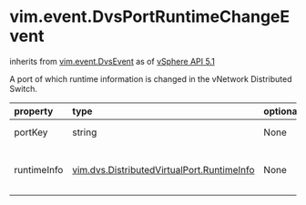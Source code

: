 vim.event.DvsPortRuntimeChangeEvent
===================================
inherits from [vim.event.DvsEvent](docs/vim.event.DvsEvent.md)
as of [vSphere API 5.1](vim.version.md#vim.version.version8)


A port of which runtime information is changed in the vNetwork Distributed   Switch.

| property | type | optional | priv | desc |
|:---------|:-----|:---------|:-----|:-----|
| portKey | string | None | None | The port key. |
| runtimeInfo | [vim.dvs.DistributedVirtualPort.RuntimeInfo](vim.dvs.DistributedVirtualPort.RuntimeInfo.md "vim.dvs.DistributedVirtualPort.RuntimeInfo") | None | None | The new port runtime information. |


